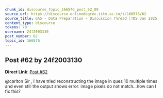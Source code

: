 ```yaml
---
chunk_id: discourse_topic_166576_post_62_00
source_url: https://discourse.onlinedegree.iitm.ac.in/t/166576/62
source_title: GA5 - Data Preparation - Discussion Thread [TDS Jan 2025]
content_type: discourse
tokens: 78
username: 24f2003130
post_number: 62
topic_id: 166576
---
```


## Post #62 by 24f2003130

**Direct Link**: [Post #62](https://discourse.onlinedegree.iitm.ac.in/t/166576/62)

@carlton Sir , I have tried reconstructing the image in ques 10 multiple times and even still the output shows error: image pixels do not match…how can I fix this?
